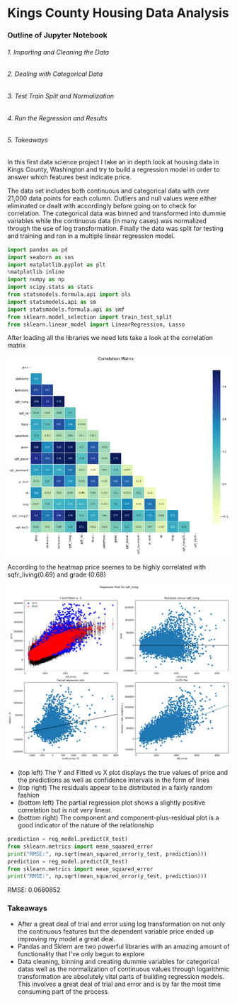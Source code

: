 # Kings County Housing Data Analysis

### Outline of Jupyter Notebook
###### 1. Importing and Cleaning the Data
###### 2. Dealing with Categorical Data
###### 3. Test Train Split and Normalization
###### 4. Run the Regression and Results
###### 5. Takeaways


In this first data science project I take an in depth look at housing data in Kings County, Washington and try to build a regression model in order to answer which features best indicate price.

The data set includes both continuous and categorical data with over 21,000 data points for each column. Outliers and null values were either eliminated or dealt with accordingly before going on to check for correlation. The categorical data was binned and transformed into dummie variables while the continuous data (in many cases) was normalized through the use of log transformation. Finally the data was split for testing and training and ran in a multiple linear regression model.


```python
import pandas as pd
import seaborn as sns
import matplotlib.pyplot as plt
%matplotlib inline
import numpy as np
import scipy.stats as stats
from statsmodels.formula.api import ols
import statsmodels.api as sm
import statsmodels.formula.api as smf
from sklearn.model_selection import train_test_split
from sklearn.linear_model import LinearRegression, Lasso
```


After loading all the libraries we need lets take a look at the correlation matrix

![correlation](https://github.com/cjriggio/dsc-v2-mod1-final-project/blob/master/Correlation%20Matrix.png)

According to the heatmap price seemes to be highly correlated with sqfr_living(0.69) and grade (0.68)


![Regressions](https://github.com/cjriggio/dsc-v2-mod1-final-project/blob/master/partial_regression.png)

+ (top left) The Y and Fitted vs X plot displays the true values of price and the predictions as well as confidence intervals in the form of lines  
+ (top right) The residuals appear to be distributed in a fairly random fashion
+ (bottom left) The partial regression plot shows a slightly positive correlation but is not very linear.
+ (bottom right) The component and component-plus-residual plot is a good indicator of the nature of the relationship

```python
prediction = reg_model.predict(X_test)
from sklearn.metrics import mean_squared_error
print("RMSE:", np.sqrt(mean_squared_error(y_test, prediction)))
prediction = reg_model.predict(X_test)
from sklearn.metrics import mean_squared_error
print("RMSE:", np.sqrt(mean_squared_error(y_test, prediction)))
```
RMSE: 0.0680852

### Takeaways
+ After a great deal of trial and error using log transformation on not only the continuous features but the dependent variable price ended up improving my model a great deal.
+ Pandas and Sklern are two powerful libraries with an amazing amount of functionality that I've only begun to explore
+ Data cleaning, binning and creating dummie variables for categorical datas well as the normalization of continuous values through logarithmic transformation are absolutely vital parts of building regression models. This involves a great deal of trial and error and is by far the most time consuming part of the process.
